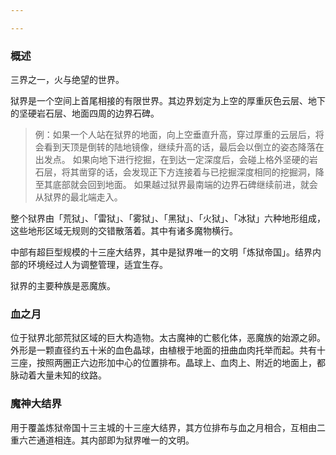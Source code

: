 ```yaml
---

---
```

### 概述

三界之一，火与绝望的世界。

狱界是一个空间上首尾相接的有限世界。其边界划定为上空的厚重灰色云层、地下的坚硬岩石层、地面四周的边界石碑。

> 例：如果一个人站在狱界的地面，向上空垂直升高，穿过厚重的云层后，将会看到天顶是倒转的陆地镜像，继续升高的话，最后会以倒立的姿态降落在出发点。
如果向地下进行挖掘，在到达一定深度后，会碰上格外坚硬的岩石层，将其凿穿的话，会发现正下方连接着与已挖掘深度相同的挖掘洞，降至其底部就会回到地面。
如果越过狱界最南端的边界石碑继续前进，就会从狱界的最北端走入。
> 

整个狱界由「荒狱」、「雷狱」、「雾狱」、「黑狱」、「火狱」、「冰狱」六种地形组成，这些地形区域无规则的交错散落着。其中有诸多魔物横行。

中部有超巨型规模的十三座大结界，其中是狱界唯一的文明「炼狱帝国」。结界内部的环境经过人为调整管理，适宜生存。

狱界的主要种族是恶魔族。

### 血之月

位于狱界北部荒狱区域的巨大构造物。太古魔神的亡骸化体，恶魔族的始源之卵。外形是一颗直径约五十米的血色晶球，由植根于地面的扭曲血肉托举而起。共有十三座，按照两圈正六边形加中心的位置排布。晶球上、血肉上、附近的地面上，都脉动着大量未知的纹路。

### 魔神大结界

用于覆盖炼狱帝国十三主城的十三座大结界，其方位排布与血之月相合，互相由二重六芒通道相连。其内部即为狱界唯一的文明。